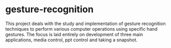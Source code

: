 # gesture-recognition
This project deals with the study and implementation of gesture recognition techniques to perform various computer operations using specific hand gestures. The focus is laid entirely on development of three main applications, media control, ppt control and taking a snapshot.
